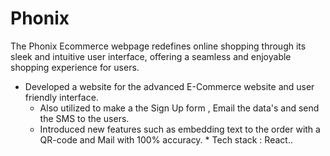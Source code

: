 # Phonix
The Phonix Ecommerce webpage redefines online shopping through its sleek and intuitive user interface, offering a seamless and enjoyable shopping experience for users.
 *  Developed a website for the advanced E-Commerce   website  and user friendly interface.
       *  Also utilized to make a the Sign Up form , Email the data's and send the SMS to the users.
       * Introduced new features such as embedding text to the order with a QR-code and Mail  with 100% accuracy.
        *  Tech stack : React..
